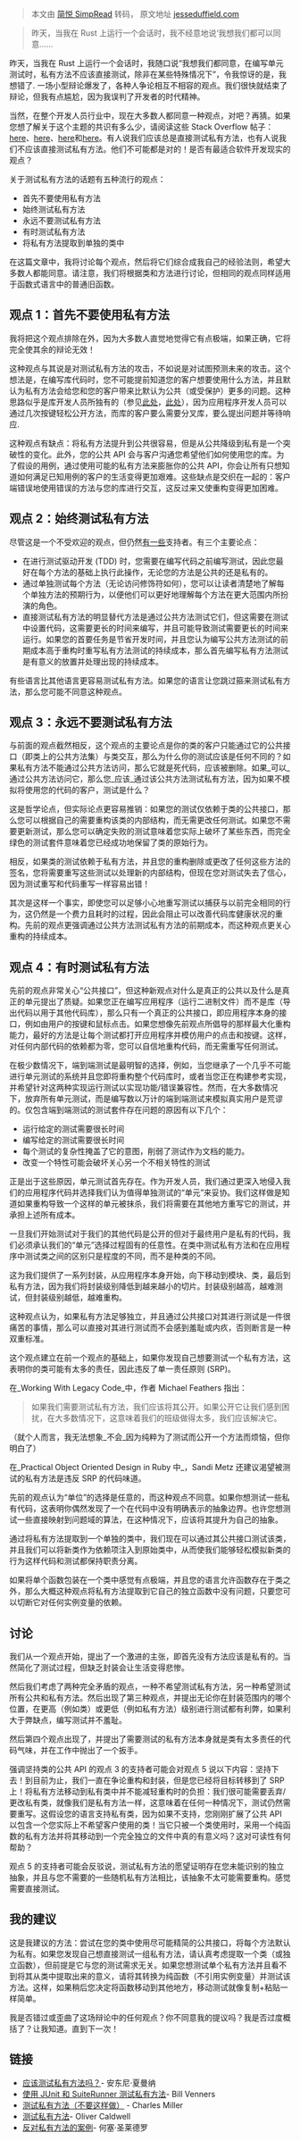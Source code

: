 > 本文由 [简悦 SimpRead](http://ksria.com/simpread/) 转码， 原文地址 [jesseduffield.com](https://jesseduffield.com/Testing-Private-Methods/)

> 昨天，当我在 Rust 上运行一个会话时，我不经意地说‘我想我们都可以同意......

昨天，当我在 Rust 上运行一个会话时，我随口说“我想我们都同意，在编写单元测试时，私有方法不应该直接测试，除非在某些特殊情况下”，令我惊讶的是，我想错了. 一场小型辩论爆发了，各种人争论相互不相容的观点。我们很快就结束了辩论，但我有点尴尬，因为我误判了开发者的时代精神。

当然，在整个开发人员行业中，现在大多数人都同意一种观点，对吧？再猜。如果您想了解关于这个主题的共识有多么少，请阅读这些 Stack Overflow 帖子：[here](https://stackoverflow.com/questions/9122708/unit-testing-private-methods-in-c-sharp)、[here](https://stackoverflow.com/questions/48011295/how-to-unit-test-this-private-method)、[here](https://stackoverflow.com/questions/34571/how-do-i-test-a-class-that-has-private-methods-fields-or-inner-classes)和[here](https://stackoverflow.com/questions/5601730/should-private-protected-methods-be-under-unit-test)。有人说我们应该总是直接测试私有方法，也有人说我们不应该直接测试私有方法。他们不可能都是对的！是否有最适合软件开发现实的观点？

关于测试私有方法的话题有五种流行的观点：

*   首先不要使用私有方法
*   始终测试私有方法
*   永远不要测试私有方法
*   有时测试私有方法
*   将私有方法提取到单独的类中

在这篇文章中，我将讨论每个观点，然后将它们综合成我自己的经验法则，希望大多数人都能同意。请注意，我们将根据类和方法进行讨论，但相同的观点同样适用于函数式语言中的普通旧函数。

观点 1：首先不要使用私有方法
---------------

我将把这个观点排除在外，因为大多数人直觉地觉得它有点极端，如果正确，它将完全使其余的辩论无效！

这种观点与其说是对测试私有方法的攻击，不如说是对试图预测未来的攻击。这个想法是，在编写库代码时，您不可能提前知道您的客户想要使用什么方法，并且默认为私有方法会给您和您的客户带来比默认为公共（或受保护）更多的问题。这种思路似乎是库开发人员所独有的（参见[此处](https://osoco.es/thoughts/2018/10/the-case-against-private-methods/)，[此处](https://stackoverflow.com/questions/8353272/private-vs-protected-visibility-good-practice-concern)），因为应用程序开发人员可以通过几次按键轻松公开方法，而库的客户要么需要分叉库，要么提出问题并等待响应.

这种观点有缺点：将私有方法提升到公共很容易，但是从公共降级到私有是一个突破性的变化。此外，您的公共 API 会与客户沟通您希望他们如何使用您的库。为了假设的用例，通过使用可能的私有方法来膨胀你的公共 API，你会让所有只想知道如何满足已知用例的客户的生活变得更加艰难。这些缺点是交织在一起的：客户端错误地使用错误的方法与您的库进行交互，这反过来又使重构变得更加困难。

观点 2：始终测试私有方法
-------------

尽管这是一个不受欢迎的观点，但仍然[有一些](https://oli.me.uk/test-private-methods/)支持者。有三个主要论点：

*   在进行测试驱动开发 (TDD) 时，您需要在编写代码之前编写测试，因此您最好在每个方法的基础上执行此操作，无论您的方法是公共的还是私有的。
*   通过单独测试每个方法（无论访问修饰符如何），您可以让读者清楚地了解每个单独方法的预期行为，以便他们可以更好地理解每个方法在更大范围内所扮演的角色。
*   直接测试私有方法的明显替代方法是通过公共方法测试它们，但这需要在测试中设置代码，这需要更长的时间来编写，并且可能导致测试需要更长的时间来运行。如果您的首要任务是节省开发时间，并且您认为编写公共方法测试的前期成本高于重构时重写私有方法测试的持续成本，那么首先编写私有方法测试是有意义的放置并处理出现的持续成本。

有些语言比其他语言更容易测试私有方法。如果您的语言让您跳过箍来测试私有方法，那么您可能不同意这种观点。

观点 3：永远不要测试私有方法
---------------

与前面的观点截然相反，这个观点的主要论点是你的类的客户只能通过它的公共接口（即类上的公共方法集）与类交互，那么为什么你的测试应该是任何不同的？如果私有方法不能通过公共方法访问，那么它就是死代码，应该被删除。如果_可以_通过公共方法访问它，那么您_应该_通过该公共方法测试私有方法，因为如果不模拟将使用您的代码的客户，测试是什么？

这是哲学论点，但实际论点更容易推销：如果您的测试仅依赖于类的公共接口，那么您可以根据自己的需要重构该类的内部结构，而无需更改任何测试。如果您不需要更新测试，那么您可以确定失败的测试意味着您实际上破坏了某些东西，而完全绿色的测试套件意味着您已经成功地保留了类的原始行为。

相反，如果类的测试依赖于私有方法，并且您的重构删除或更改了任何这些方法的签名，您将需要重写这些测试以处理新的内部结构，但现在您对测试失去了信心，因为测试重写和代码重写一样容易出错！

其次是这样一个事实，即使您可以足够小心地重写测试以捕获与以前完全相同的行为，这仍然是一个费力且耗时的过程，因此会阻止可以改善代码库健康状况的重构。先前的观点更强调通过公共方法测试私有方法的前期成本，而这种观点更关心重构的持续成本。

观点 4：有时测试私有方法
-------------

先前的观点非常关心“公共接口”，但这种新观点对什么是真正的公共以及什么是真正的单元提出了质疑。如果您正在编写应用程序（运行二进制文件）而不是库（导出代码以用于其他代码库），那么只有一个真正的公共接口，即应用程序本身的接口，例如由用户的按键和鼠标点击。如果您想像先前观点所倡导的那样最大化重构能力，最好的方法是让每个测试都打开应用程序并模仿用户的点击和按键。这样，对任何内部代码的依赖都为零，您可以自信地重构代码，而无需重写任何测试。

在极少数情况下，端到端测试是最明智的选择，例如，当您继承了一个几乎不可能进行单元测试的系统并且您即将重构整个代码库时，或者当您正在构建参考实现，并希望针对这两种实现运行测试以实现功能/错误兼容性。然而，在大多数情况下，放弃所有单元测试，而是编写数以万计的端到端测试来模拟真实用户是荒谬的。仅包含端到端测试的测试套件存在问题的原因有以下几个：

*   运行给定的测试需要很长时间
*   编写给定的测试需要很长时间
*   每个测试的复杂性掩盖了它的意图，削弱了测试作为文档的能力。
*   改变一个特性可能会破坏关心另一个不相关特性的测试

正是出于这些原因，单元测试首先存在。作为开发人员，我们通过更深入地侵入我们的应用程序代码并选择我们认为值得单独测试的“单元”来妥协。我们这样做是知道如果重构导致一个这样的单元被抹杀，我们将需要在其他地方重写它的测试，并承担上述所有成本。

一旦我们开始测试对于我们的其他代码是公开的但对于最终用户是私有的代码，我们必须承认我们的“单元”选择过程固有的任意性。在类中测试私有方法和在应用程序中测试类之间的区别只是程度的不同，而不是种类的不同。

这为我们提供了一系列封装，从应用程序本身开始，向下移动到模块、类，最后到私有方法，因为我们将封装级别降低到越来越小的切片。封装级别越高，越难测试，但封装级别越低，越难重构。

这种观点认为，如果私有方法足够独立，并且通过公共接口对其进行测试是一件很痛苦的事情，那么可以直接对其进行测试而不会感到羞耻或内疚，否则断言是一种双重标准。

这个观点建立在前一个观点的基础上，如果你发现自己想要测试一个私有方法，这表明你的类可能有太多的责任，因此违反了单一责任原则 (SRP)。

在_Working With Legacy Code_中，作者 Michael Feathers 指出：

> 如果我们需要测试私有方法，我们应该将其公开。如果公开它让我们感到困扰，在大多数情况下，这意味着我们的班级做得太多，我们应该解决它。

（就个人而言，我无法想象_不会_因为纯粹为了测试而公开一个方法而烦恼，但你明白了）

在_Practical Object Oriented Design in Ruby 中_，Sandi Metz 还建议渴望被测试的私有方法是违反 SRP 的代码味道。

先前的观点认为“单位”的选择是任意的，而这种观点不同意。如果你想测试一些私有代码，这表明你偶然发现了一个在代码中没有明确表示的抽象边界。也许您想测试一些直接映射到问题域的算法，在这种情况下，应该将其提升为自己的抽象。

通过将私有方法提取到一个单独的类中，我们现在可以通过其公共接口测试该类，并且我们可以将新类作为依赖项注入到原始类中，从而使我们能够轻松模拟新类的行为这样代码和测试都保持职责分离。

如果将单个函数包装在一个类中感觉有点极端，并且您的语言允许函数存在于类之外，那么大概这种观点将私有方法提取到它自己的独立函数中没有问题，只要您可以切断它对任何实例变量的依赖。

讨论
--

我们从一个观点开始，提出了一个激进的主张，即首先没有方法应该是私有的。当然简化了测试过程，但缺乏封装会让生活变得悲惨。

然后我们考虑了两种完全矛盾的观点，一种不希望测试私有方法，另一种希望测试所有公共和私有方法。然后出现了第三种观点，并提出无论你在封装范围内的哪个位置，在更高（例如类）或更低（例如私有方法）级别进行测试都有利弊，如果利大于弊缺点，编写测试并不羞耻。

然后第四个观点出现了，并提出了需要测试的私有方法本身就是类有太多责任的代码气味，并在工作中抛出了一个扳手。

强调坚持类的公共 API 的观点 3 的支持者可能会对观点 5 说以下内容：坚持下去！到目前为止，我们一直在争论重构和封装，但是您已经将目标转移到了 SRP 上！将私有方法移动到私有类中并不能减轻重构时的负担：我们很可能需要丢弃/更改私有类，就像我们是私有方法一样，这意味着在任何一种情况下，测试仍然需要重写。这假设您的语言支持私有类，因为如果不支持，您刚刚扩展了公共 API 以包含一个您实际上不希望客户使用的类！当它只被一个类使用时，采用一个纯函数的私有方法并将其移动到一个完全独立的文件中真的有意义吗？这对可读性有何帮助？

观点 5 的支持者可能会反驳说，测试私有方法的愿望证明存在您未能识别的独立抽象，并且与您不需要的一些随机私有方法相比，该抽象不太可能需要重构。感觉需要直接测试。

我的建议
----

这是我建议的方法：尝试在您的类中使用尽可能精简的公共接口，将每个方法默认为私有。如果您发现自己想直接测试一组私有方法，请认真考虑提取一个类（或独立函数），但前提是它与您的测试需求无关。如果您想测试单个私有方法并且看不到将其从类中提取出来的意义，请将其转换为纯函数（不引用实例变量）并测试该方法。这样，如果稍后您决定将函数移动到其他地方，移动测试就像复制+粘贴一样简单。

我是否错过或歪曲了这场辩论中的任何观点？你不同意我的提议吗？我是否过度概括了？让我知道。直到下一次！

链接
--

*   [应该测试私有方法吗？](https://anthonysciamanna.com/2016/02/14/should-private-methods-be-tested.html)- 安东尼·夏曼纳
*   [使用 JUnit 和 SuiteRunner 测试私有方法](https://www.artima.com/articles/testing-private-methods-with-junit-and-suiterunner)- Bill Venners
*   [测试私有方法（不要这样做）](https://fishbowl.pastiche.org/2003/03/28/testing_private_methods_dont_do_it) - Charles Miller
*   [测试私有方法](https://oli.me.uk/test-private-methods/)- Oliver Caldwell
*   [反对私有方法的案例](https://osoco.es/thoughts/2018/10/the-case-against-private-methods/)- 何塞·圣莱德罗